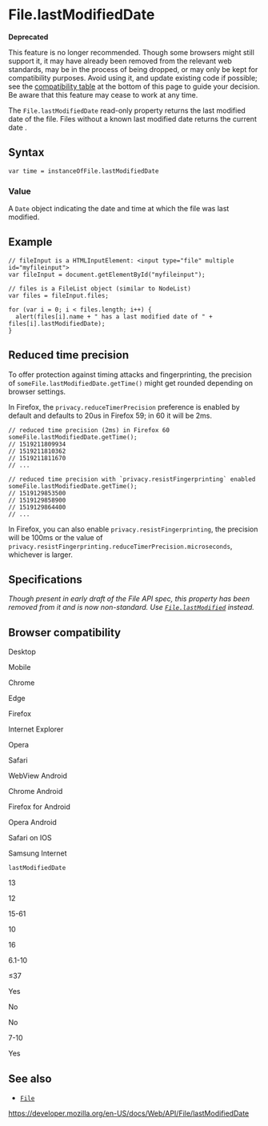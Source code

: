File.lastModifiedDate
=====================

**Deprecated**

This feature is no longer recommended. Though some browsers might still support it, it may have already been removed from the relevant web standards, may be in the process of being dropped, or may only be kept for compatibility purposes. Avoid using it, and update existing code if possible; see the [compatibility table](#browser_compatibility) at the bottom of this page to guide your decision. Be aware that this feature may cease to work at any time.

The `File.lastModifiedDate` read-only property returns the last modified date of the file. Files without a known last modified date returns the current date .

Syntax
------

    var time = instanceOfFile.lastModifiedDate

### Value

A `Date` object indicating the date and time at which the file was last modified.

Example
-------

    // fileInput is a HTMLInputElement: <input type="file" multiple id="myfileinput">
    var fileInput = document.getElementById("myfileinput");

    // files is a FileList object (similar to NodeList)
    var files = fileInput.files;

    for (var i = 0; i < files.length; i++) {
      alert(files[i].name + " has a last modified date of " + files[i].lastModifiedDate);
    }

Reduced time precision
----------------------

To offer protection against timing attacks and fingerprinting, the precision of `someFile.lastModifiedDate.getTime()` might get rounded depending on browser settings.

In Firefox, the `privacy.reduceTimerPrecision` preference is enabled by default and defaults to 20us in Firefox 59; in 60 it will be 2ms.

    // reduced time precision (2ms) in Firefox 60
    someFile.lastModifiedDate.getTime();
    // 1519211809934
    // 1519211810362
    // 1519211811670
    // ...

    // reduced time precision with `privacy.resistFingerprinting` enabled
    someFile.lastModifiedDate.getTime();
    // 1519129853500
    // 1519129858900
    // 1519129864400
    // ...

In Firefox, you can also enable `privacy.resistFingerprinting`, the precision will be 100ms or the value of `privacy.resistFingerprinting.reduceTimerPrecision.microseconds`, whichever is larger.

Specifications
--------------

*Though present in early draft of the File API spec, this property has been removed from it and is now non-standard. Use [`File.lastModified`](lastmodified) instead.*

Browser compatibility
---------------------

Desktop

Mobile

Chrome

Edge

Firefox

Internet Explorer

Opera

Safari

WebView Android

Chrome Android

Firefox for Android

Opera Android

Safari on IOS

Samsung Internet

`lastModifiedDate`

13

12

15-61

10

16

6.1-10

≤37

Yes

No

No

7-10

Yes

See also
--------

-   [`File`](../file)

<a href="https://developer.mozilla.org/en-US/docs/Web/API/File/lastModifiedDate" class="_attribution-link">https://developer.mozilla.org/en-US/docs/Web/API/File/lastModifiedDate</a>
